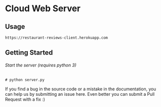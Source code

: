 # Cloud Web Server
## Usage
```
https://restaurant-reviews-client.herokuapp.com
```

## Getting Started
###### Start the server (requires python 3)
```Start server
# python server.py
```

If you find a bug in the source code or a mistake in the documentation,
you can help us by submitting an issue here.
Even better you can submit a Pull Request with a fix :)
